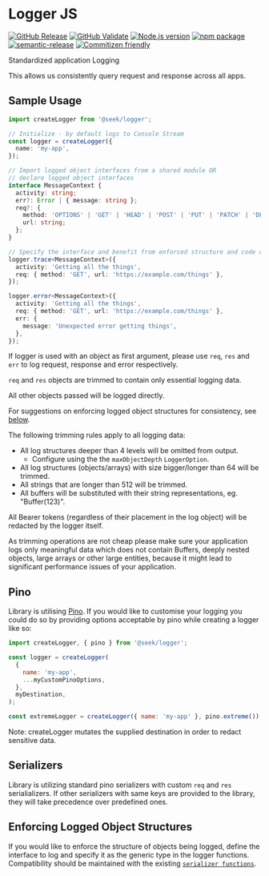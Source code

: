 # Logger JS

[![GitHub Release](https://github.com/seek-oss/logger/workflows/Release/badge.svg?branch=master)](https://github.com/seek-oss/logger/actions?query=workflow%3ARelease)
[![GitHub Validate](https://github.com/seek-oss/logger/workflows/Validate/badge.svg?branch=master)](https://github.com/seek-oss/logger/actions?query=workflow%3AValidate)
[![Node.js version](https://img.shields.io/badge/node-%3E%3D%208-brightgreen)](https://nodejs.org/en/)
[![npm package](https://img.shields.io/npm/v/@seek/logger)](https://www.npmjs.com/package/@seek/logger)
[![semantic-release](https://img.shields.io/badge/%20%20%F0%9F%93%A6%F0%9F%9A%80-semantic--release-e10079.svg)](https://github.com/semantic-release/semantic-release)
[![Commitizen friendly](https://img.shields.io/badge/commitizen-friendly-brightgreen.svg)](http://commitizen.github.io/cz-cli/)

Standardized application Logging

This allows us consistently query request and response across all apps.

## Sample Usage

```typescript
import createLogger from '@seek/logger';

// Initialize - by default logs to Console Stream
const logger = createLogger({
  name: 'my-app',
});

// Import logged object interfaces from a shared module OR
// declare logged object interfaces
interface MessageContext {
  activity: string;
  err?: Error | { message: string };
  req?: {
    method: 'OPTIONS' | 'GET' | 'HEAD' | 'POST' | 'PUT' | 'PATCH' | 'DELETE';
    url: string;
  };
}

// Specify the interface and benefit from enforced structure and code completion.
logger.trace<MessageContext>({
  activity: 'Getting all the things',
  req: { method: 'GET', url: 'https://example.com/things' },
});

logger.error<MessageContext>({
  activity: 'Getting all the things',
  req: { method: 'GET', url: 'https://example.com/things' },
  err: {
    message: 'Unexpected error getting things',
  },
});
```

If logger is used with an object as first argument, please use `req`, `res` and `err` to log request, response and error respectively.

`req` and `res` objects are trimmed to contain only essential logging data.

All other objects passed will be logged directly.

For suggestions on enforcing logged object structures for consistency, see [below](#enforcing-logged-object-structures).

The following trimming rules apply to all logging data:

- All log structures deeper than 4 levels will be omitted from output.
  - Configure using the the `maxObjectDepth` `LoggerOption`.
- All log structures (objects/arrays) with size bigger/longer than 64 will be trimmed.
- All strings that are longer than 512 will be trimmed.
- All buffers will be substituted with their string representations, eg. "Buffer(123)".

All Bearer tokens (regardless of their placement in the log object) will be redacted by the logger itself.

As trimming operations are not cheap please make sure your application logs only meaningful data which does not contain
Buffers, deeply nested objects, large arrays or other large entities, because it might lead to significant performance issues of your application.

## Pino

Library is utilising [Pino](https://github.com/pinojs/pino/blob/master/docs/api.md#options).
If you would like to customise your logging you could do so by providing options acceptable by pino while creating a logger like so:

```javascript
import createLogger, { pino } from '@seek/logger';

const logger = createLogger(
  {
    name: 'my-app',
    ...myCustomPinoOptions,
  },
  myDestination,
);

const extremeLogger = createLogger({ name: 'my-app' }, pino.extreme());
```

Note: createLogger mutates the supplied destination in order to redact sensitive data.

## Serializers

Library is utilizing standard pino serializers with custom `req` and `res` serialializers.
If other serializers with same keys are provided to the library, they will take precedence over predefined ones.

## Enforcing Logged Object Structures

If you would like to enforce the structure of objects being logged, define the interface to log and specify it as the generic type in the logger functions.
Compatibility should be maintained with the existing [`serializer functions`](src/serializers/index.ts).
